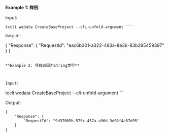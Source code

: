 **Example 1: 样例**



Input: 

```
tccli wedata CreateBaseProject --cli-unfold-argument ```

Output: 
```
{
    "Response": {
        "RequestId": "eac6b301-a322-493a-8e36-83b295459397"
    }
}
```

**Example 2: 项目返回为string类型**



Input: 

```
tccli wedata CreateBaseProject --cli-unfold-argument ```

Output: 
```
{
    "Response": {
        "RequestId": "9d37065b-575c-457a-a96d-3d02f4a57d95"
    }
}
```

